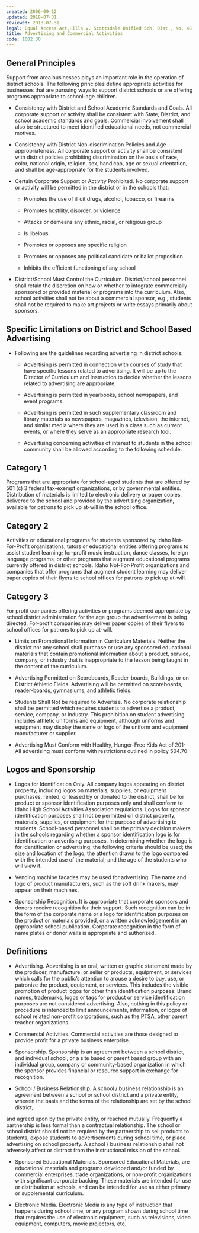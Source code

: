 ```yaml
---
created: 2006-09-12
updated: 2018-07-31
reviewed: 2018-07-31
legal: Equal Access Act,Hills v. Scottsdale Unified Sch. Dist., No. 48,
title: Advertising and Commercial Activities
code: 1002.30
---
```



## General Principles

Support from area businesses plays an important role in the operation of district schools. The following principles define appropriate activities for businesses that are pursuing ways to support district schools or are offering programs appropriate to school-age children.


- Consistency with District and School Academic Standards and Goals. All corporate support or activity shall be consistent with State, District, and school academic standards and goals. Commercial involvement shall also be structured to meet identified educational needs, not commercial motives.


- Consistency with District Non-discrimination Policies and Age-appropriateness. All corporate support or activity shall be consistent with district policies prohibiting discrimination on the basis of race, color, national origin, religion, sex, handicap, age or sexual orientation, and shall be age-appropriate for the students involved.


- Certain Corporate Support or Activity Prohibited. No corporate support or activity will be permitted in the district or in the schools that:


    - Promotes the use of illicit drugs, alcohol, tobacco, or firearms

    - Promotes hostility, disorder, or violence

    - Attacks or demeans any ethnic, racial, or religious group

    - Is libelous

    - Promotes or opposes any specific religion

    - Promotes or opposes any political candidate or ballot proposition

    - Inhibits the efficient functioning of any school


- District/School Must Control the Curriculum. District/school personnel shall retain the discretion on how or whether to integrate commercially sponsored or provided material or programs into the curriculum. Also, school activities shall not be about a commercial sponsor, e.g., students shall not be required to make art projects or write essays primarily about sponsors.

## Specific Limitations on District and School Based Advertising


- Following are the guidelines regarding advertising in district schools:



    - Advertising is permitted in connection with courses of study that have specific lessons related to     advertising. It will be up to the Director of Curriculum and Instruction to decide whether the lessons     related to advertising are appropriate.

    - Advertising is permitted in yearbooks, school newspapers, and event programs.

    - Advertising is permitted in such supplementary classroom and library materials as newspapers,     magazines, television, the internet, and similar media where they are used in a class such as current     events, or where they serve as an appropriate research tool.

    - Advertising concerning activities of interest to students in the school community shall be allowed     according to the following schedule:

## Category 1

Programs that are appropriate for school-aged students that are offered by 501 (c) 3 federal tax-exempt organizations, or by governmental entities. Distribution of materials is limited to electronic delivery or paper copies, delivered to the school and provided by the advertising organization, available for patrons to pick up at-will in the school office.

## Category 2

Activities or educational programs for students sponsored by Idaho Not-For-Profit organizations; tutors or educational entities offering programs to assist student learning; for-profit music instruction, dance classes, foreign language programs, or other programs that augment educational programs currently offered in district schools. Idaho Not-For-Profit organizations and companies that offer programs that augment student learning may deliver paper copies of their flyers to school offices for patrons to pick up at-will.

## Category 3

For profit companies offering activities or programs deemed appropriate by school district administration for the age group the advertisement is being directed. For-profit companies may deliver paper copies of their flyers to school offices for patrons to pick up at-will.


- Limits on Promotional Information in Curriculum Materials. Neither the district nor any school shall purchase or use any sponsored educational materials that contain promotional information about a product, service, company, or industry that is inappropriate to the lesson being taught in the content of the curriculum.


- Advertising Permitted on Scoreboards, Reader-boards, Buildings, or on District Athletic Fields. Advertising will be permitted on scoreboards, reader-boards, gymnasiums, and athletic fields.


- Students Shall Not be required to Advertise. No corporate relationship shall be permitted which requires students to advertise a product, service, company, or industry. This prohibition on student advertising includes athletic uniforms and equipment, although uniforms and equipment may display the name or logo of the uniform and equipment manufacturer or supplier.


- Advertising Must Conform with Healthy, Hunger-Free Kids Act of 201- All advertising must conform with restrictions outlined in policy 504.70

## Logos and Sponsorship


- Logos for Identification Only. All company logos appearing on district property, including logos on materials, supplies, or equipment purchases, rented, or leased by or donated to the district, shall be for product or sponsor identification purposes only and shall conform to Idaho High School Activities Association regulations. Logos for sponsor identification purposes shall not be permitted on district property, materials, supplies, or equipment for the purpose of advertising to students. School-based personnel shall be the primary decision makers in the schools regarding whether a sponsor identification logo is for identification or advertising purposes. In determining whether the logo is for identification or advertising, the following criteria should be used; the size and location of the logo, the attention drawn to the logo compared with the intended use of the material, and the age of the students who will view it.


- Vending machine facades may be used for advertising. The name and logo of product manufacturers, such as the soft drink makers, may appear on their machines.


- Sponsorship Recognition. It is appropriate that corporate sponsors and donors receive recognition for their support. Such recognition can be in the form of the corporate name or a logo for identification purposes on the product or materials provided, or a written acknowledgement in an appropriate school publication. Corporate recognition in the form of name plates or donor walls is appropriate and authorized.

## Definitions


- Advertising. Advertising is an oral, written or graphic statement made by the producer, manufacture, or seller or products, equipment, or services which calls for the public’s attention to arouse a desire to buy, use, or patronize the product, equipment, or services. This includes the visible promotion of product logos for other than identification purposes. Brand names, trademarks, logos or tags for product or service identification purposes are not considered advertising. Also, nothing in this policy or procedure is intended to limit announcements, information, or logos of school related non-profit corporations, such as the PTSA, other parent teacher organizations.


- Commercial Activities. Commercial activities are those designed to provide profit for a private business enterprise.


- Sponsorship. Sponsorship is an agreement between a school district, and individual school, or a site based or parent based group with an individual group, company or community-based organization in which the sponsor provides financial or resource support in exchange for recognition.


- School / Business Relationship. A school / business relationship is an agreement between a school or school district and a private entity, wherein the basis and the terms of the relationship are set by the school district,



and agreed upon by the private entity, or reached mutually. Frequently a partnership is less formal than a contractual relationship. The school or school district should not be required by the partnership to sell products to students, expose students to advertisements during school time, or place advertising on school property. A school / business relationship shall not adversely affect or distract from the instructional mission of the school.


- Sponsored Educational Materials. Sponsored Educational Materials, are educational materials and programs developed and/or funded by commercial enterprises, trade organizations, or non-profit organizations with significant corporate backing. These materials are intended for use or distribution at schools, and can be intended for use as either primary or supplemental curriculum.


- Electronic Media. Electronic Media is any type of instruction that happens during school time, or any program shown during school time that requires the use of electronic equipment, such as televisions, video equipment, computers, movie projectors, etc.
